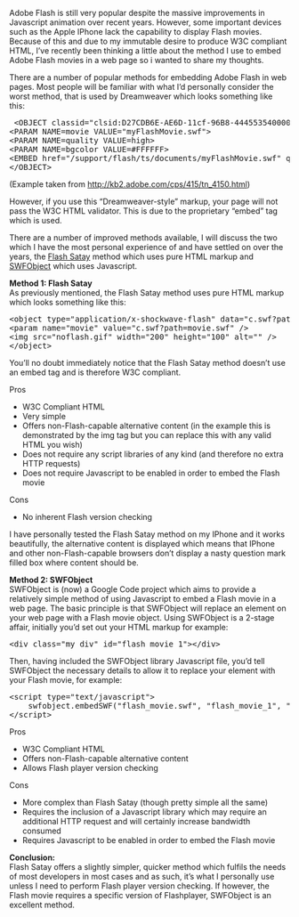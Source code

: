 <p>Adobe Flash is still very popular despite the massive improvements in Javascript animation over recent years. However, some important devices such as the Apple IPhone lack the capability to display Flash movies. Because of this and due to my immutable desire to produce W3C compliant HTML, I&#8217;ve recently been thinking a little about the method I use to embed Adobe Flash movies in a web page so i wanted to share my thoughts.</p>
<p>There are a number of popular methods for embedding Adobe Flash in web pages. Most people will be familiar with what I&#8217;d personally consider the worst method, that is used by Dreamweaver which looks something like this:</p>
<pre> &lt;OBJECT classid="clsid:D27CDB6E-AE6D-11cf-96B8-444553540000" codebase="http://download.macromedia.com/pub/shockwave/cabs/flash/swflash.cab#version=6,0,40,0" WIDTH="550" HEIGHT="400" id="myMovieName"&gt;
&lt;PARAM NAME=movie VALUE="myFlashMovie.swf"&gt;
&lt;PARAM NAME=quality VALUE=high&gt;
&lt;PARAM NAME=bgcolor VALUE=#FFFFFF&gt;
&lt;EMBED href="/support/flash/ts/documents/myFlashMovie.swf" quality=high bgcolor=#FFFFFF WIDTH="550" HEIGHT="400" NAME="myMovieName" ALIGN="" TYPE="application/x-shockwave-flash" PLUGINSPAGE="http://www.macromedia.com/go/getflashplayer"&gt;&lt;/EMBED&gt;
&lt;/OBJECT&gt;
</pre>
<p>(Example taken from <a href="http://kb2.adobe.com/cps/415/tn_4150.html" target="_blank">http://kb2.adobe.com/cps/415/tn_4150.html</a>)</p>
<p>However, if you use this &#8220;Dreamweaver-style&#8221; markup, your page will not pass the W3C HTML validator. This is due to the proprietary &#8220;embed&#8221; tag which is used.</p>
<p>There are a number of improved methods available, I will discuss the two which I have the most personal experience of and have settled on over the years, the <a href="http://www.alistapart.com/articles/flashsatay" target="_blank">Flash Satay</a> method which uses pure HTML markup and <a href="http://code.google.com/p/swfobject/" target="_blank">SWFObject</a> which uses Javascript.</p>
<p><strong>Method 1: Flash Satay<br/>
</strong>As previously mentioned, the Flash Satay method uses pure HTML markup which looks something like this:</p>
<pre>&lt;object type="application/x-shockwave-flash" data="c.swf?path=movie.swf" width="400" height="300"&gt;
&lt;param name="movie" value="c.swf?path=movie.swf" /&gt;
&lt;img src="noflash.gif" width="200" height="100" alt="" /&gt;
&lt;/object&gt;
</pre>
<p>You&#8217;ll no doubt immediately notice that the Flash Satay method doesn&#8217;t use an embed tag and is therefore W3C compliant.</p>
<p>Pros</p>
<ul>
<li>W3C Compliant HTML</li>
<li>Very simple</li>
<li>Offers non-Flash-capable alternative content (in the example this is demonstrated by the img tag but you can replace this with any valid HTML you wish)</li>
<li>Does not require any script libraries of any kind (and therefore no extra HTTP requests)</li>
<li>Does not require Javascript to be enabled in order to embed the Flash movie</li>
</ul>
<p>Cons</p>
<ul>
<li>No inherent Flash version checking</li>
</ul>
<p>I have personally tested the Flash Satay method on my IPhone and it works beautifully, the alternative content is displayed which means that IPhone and other non-Flash-capable browsers don&#8217;t display a nasty question mark filled box where content should be.</p>
<p><strong>Method 2: SWFObject<br/>
</strong>SWFObject is (now) a Google Code<strong> </strong>project which aims to provide a relatively simple method of using Javascript to embed a Flash movie in a web page. The basic principle is that SWFObject will replace an element on your web page with a Flash movie object. Using SWFObject is a 2-stage affair, initially you&#8217;d set out your HTML markup for example:</p>
<pre>&lt;div class="my_div" id="flash_movie_1"&gt;&lt;/div&gt;
</pre>
<p>Then, having included the SWFObject library Javascript file, you&#8217;d tell SWFObject the necessary details to allow it to replace your element with your Flash movie, for example:</p>
<pre>&lt;script type="text/javascript"&gt;
    swfobject.embedSWF("flash_movie.swf", "flash_movie_1", "800", "600", "10.0.0");
&lt;/script&gt;
</pre>
<p>Pros</p>
<ul>
<li>W3C Compliant HTML</li>
<li>Offers non-Flash-capable alternative content</li>
<li>Allows Flash player version checking</li>
</ul>
<p>Cons</p>
<ul>
<li>More complex than Flash Satay (though pretty simple all the same)</li>
<li>Requires the inclusion of a Javascript library which may require an additional HTTP request and will certainly increase bandwidth consumed</li>
<li>Requires Javascript to be enabled in order to embed the Flash movie</li>
</ul>
<p><strong>Conclusion:</strong><br/>
Flash Satay offers a slightly simpler, quicker method which fulfils the needs of most developers in most cases and as such, it&#8217;s what I personally use unless I need to perform Flash player version checking. If however, the Flash movie requires a specific version of Flashplayer, SWFObject is an excellent method.</p>